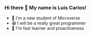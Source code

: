 ### Hi there 👋 My name is Luis Carlos! 

- 🙌 I'm a new student of Microverse
- 😁 I will be a really great programmer
- 🔆 I'm fast learner and proactiveness


<!--
**Luiscarlosvd/Luiscarlosvd** is a ✨ _special_ ✨ repository because its `README.md` (this file) appears on your GitHub profile.

My name is Luis Carlos! 

- 🙌 I'm a new student of Microverse
- 😁 I will be a really great programmer
- 🔆 I'm fast learner and proactiveness
-->
